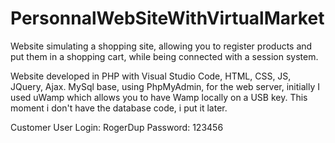 # PersonnalWebSiteWithVirtualMarket

Website simulating a shopping site, allowing you to register products and put them in a
shopping cart, while being connected with a session system.

Website developed in PHP with Visual Studio Code, HTML, CSS, JS, JQuery, Ajax.
MySql base, using PhpMyAdmin, for the web server, initially I used uWamp which
allows you to have Wamp locally on a USB key.
This moment i don't have the database code, i put it later.

Customer User
Login: RogerDup
Password: 123456
